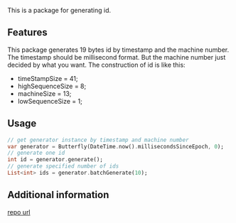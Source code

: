 This is a package for generating id.

## Features

This package generates 19 bytes id by timestamp and the machine number. The timestamp should be millisecond format. But the machine number just decided by what you want.
The construction of id is like this:
- timeStampSize = 41;
- highSequenceSize = 8;
- machineSize = 13;
- lowSequenceSize = 1;

## Usage

```dart
// get generator instance by timestamp and machine number
var generator = Butterfly(DateTime.now().millisecondsSinceEpoch, 0);
// generate one id
int id = generator.generate();
// generate specified number of ids
List<int> ids = generator.batchGenerate(10);
```

## Additional information

[repo url](https://github.com/alexcdever/butterfly-flutter)
